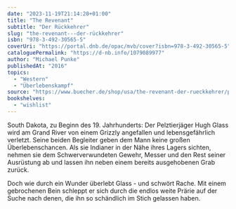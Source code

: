 ```yaml
---
date: "2023-11-19T21:14:20+01:00"
title: "The Revenant"
subtitle: "Der Rückkehrer"
slug: "the-revenant---der-rückkehrer"
isbn: "978-3-492-30565-5"
coverUri: "https://portal.dnb.de/opac/mvb/cover?isbn=978-3-492-30565-5"
cataloguePermalink: "https://d-nb.info/1079089977"
author: "Michael Punke"
publishedAt: "2016"
topics:
  - "Western"
  - "Überlebenskampf"
source: "https://www.buecher.de/shop/usa/the-revenant-der-rueckkehrer/punke-michael/products_products/detail/prod_id/44119438/"
bookshelves:
  - "wishlist"
---
```

South Dakota, zu Beginn des 19. Jahrhunderts: Der Pelztierjäger Hugh Glass wird 
am Grand River von einem Grizzly angefallen und lebensgefährlich verletzt. Seine 
beiden Begleiter geben dem Mann keine großen Überlebenschancen. Als sie Indianer 
in der Nähe ihres Lagers sichten, nehmen sie dem Schwerverwundeten Gewehr, 
Messer und den Rest seiner Ausrüstung ab und lassen ihn neben einem bereits 
ausgehobenen Grab zurück.

Doch wie durch ein Wunder überlebt Glass - und schwört Rache. Mit einem 
gebrochenen Bein schleppt er sich durch die endlos weite Prärie auf der Suche 
nach denen, die ihn so schändlich im Stich gelassen haben.